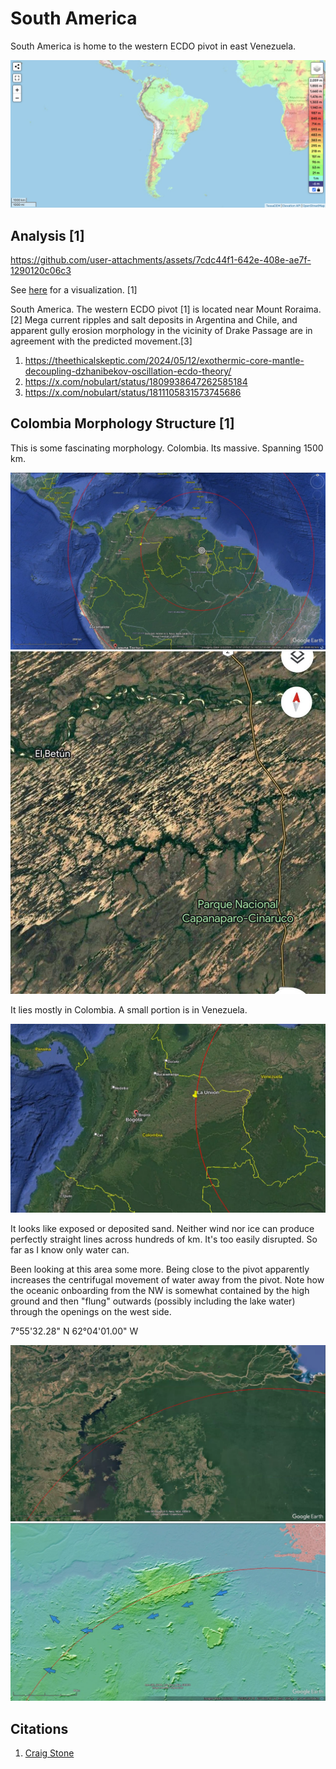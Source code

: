 # South America

South America is home to the western ECDO pivot in east Venezuela.

![sa](img/south-america-elevation.png "sa")

## Analysis [1]

https://github.com/user-attachments/assets/7cdc44f1-642e-408e-ae7f-1290120c06c3

See [here](https://github.com/sovrynn/ecdo/tree/master/6-LITERATURE-MEDIA/nobulart/ecdo-visualizations) for a visualization. [1]

South America. The western ECDO pivot [1] is located near Mount Roraima.[2] Mega current ripples and salt deposits in Argentina and Chile, and apparent gully erosion morphology in the vicinity of Drake Passage are in agreement with the predicted movement.[3]
1. https://theethicalskeptic.com/2024/05/12/exothermic-core-mantle-decoupling-dzhanibekov-oscillation-ecdo-theory/
2. https://x.com/nobulart/status/1809938647262585184
3. https://x.com/nobulart/status/1811105831573745686

## Colombia Morphology Structure [1]

This is some fascinating morphology. Colombia. Its massive. Spanning 1500 km.

![](img/colombia1.jpg)
![](img/colombia2.jpg)

It lies mostly in Colombia. A small portion is in Venezuela.

![](img/colombia3.jpg)

It looks like exposed or deposited sand. Neither wind nor ice can produce perfectly straight lines across hundreds of km. It's too easily disrupted. So far as I know only water can.

Been looking at this area some more. Being close to the pivot apparently increases the centrifugal movement of water away from the pivot. Note how the oceanic onboarding from the NW is somewhat contained by the high ground and then "flung" outwards (possibly including the lake water) through the openings on the west side. 

7°55'32.28" N  62°04'01.00" W

![](img/colombia4.png)
![](img/colombia5.jpg)

## Citations

1. [Craig Stone](https://nobulart.com)
